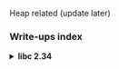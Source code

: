 Heap related (update later)

### Write-ups index

<details>
<summary><strong>libc 2.34</strong></summary>
<p>

- **MetaCTF 2021** --> hookless
	- [write-up](/challs/metactf/hookless/readme.md)
	> dbf in `delete` function, uaf in `display` function, uaf in `edit` function (usable once) -> custom `house of botcake`, then overwrite libc strlen got entry with one_gadget...

</p>
</details>